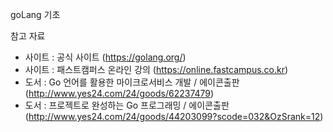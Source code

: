  goLang 기초
 
참고 자료
  - 사이트 : 공식 사이트 (https://golang.org/)
  - 사이트 :  패스트캠퍼스 온라인 강의                    (https://online.fastcampus.co.kr)
  - 도서  : Go 언어를 활용한 마이크로서비스 개발 / 에이콘출판 (http://www.yes24.com/24/goods/62237479)
  - 도서  : 프로젝트로 완성하는 Go 프로그래밍 / 에이콘출판 (http://www.yes24.com/24/goods/44203099?scode=032&OzSrank=12)
